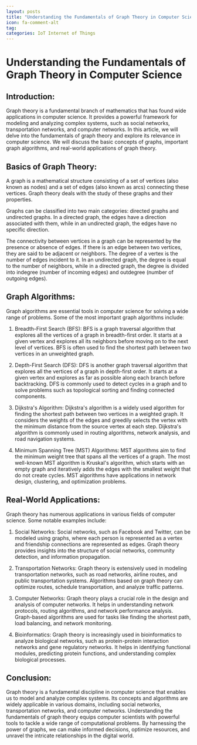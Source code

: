 ```yaml
---
layout: posts
title: "Understanding the Fundamentals of Graph Theory in Computer Science"
icon: fa-comment-alt
tag:      
categories: IoT Internet of Things
---
```



# Understanding the Fundamentals of Graph Theory in Computer Science

## Introduction:
Graph theory is a fundamental branch of mathematics that has found wide applications in computer science. It provides a powerful framework for modeling and analyzing complex systems, such as social networks, transportation networks, and computer networks. In this article, we will delve into the fundamentals of graph theory and explore its relevance in computer science. We will discuss the basic concepts of graphs, important graph algorithms, and real-world applications of graph theory.

## Basics of Graph Theory:
A graph is a mathematical structure consisting of a set of vertices (also known as nodes) and a set of edges (also known as arcs) connecting these vertices. Graph theory deals with the study of these graphs and their properties. 

Graphs can be classified into two main categories: directed graphs and undirected graphs. In a directed graph, the edges have a direction associated with them, while in an undirected graph, the edges have no specific direction. 

The connectivity between vertices in a graph can be represented by the presence or absence of edges. If there is an edge between two vertices, they are said to be adjacent or neighbors. The degree of a vertex is the number of edges incident to it. In an undirected graph, the degree is equal to the number of neighbors, while in a directed graph, the degree is divided into indegree (number of incoming edges) and outdegree (number of outgoing edges).

## Graph Algorithms:
Graph algorithms are essential tools in computer science for solving a wide range of problems. Some of the most important graph algorithms include:

1. Breadth-First Search (BFS): BFS is a graph traversal algorithm that explores all the vertices of a graph in breadth-first order. It starts at a given vertex and explores all its neighbors before moving on to the next level of vertices. BFS is often used to find the shortest path between two vertices in an unweighted graph.

2. Depth-First Search (DFS): DFS is another graph traversal algorithm that explores all the vertices of a graph in depth-first order. It starts at a given vertex and explores as far as possible along each branch before backtracking. DFS is commonly used to detect cycles in a graph and to solve problems such as topological sorting and finding connected components.

3. Dijkstra's Algorithm: Dijkstra's algorithm is a widely used algorithm for finding the shortest path between two vertices in a weighted graph. It considers the weights of the edges and greedily selects the vertex with the minimum distance from the source vertex at each step. Dijkstra's algorithm is commonly used in routing algorithms, network analysis, and road navigation systems.

4. Minimum Spanning Tree (MST) Algorithms: MST algorithms aim to find the minimum weight tree that spans all the vertices of a graph. The most well-known MST algorithm is Kruskal's algorithm, which starts with an empty graph and iteratively adds the edges with the smallest weight that do not create cycles. MST algorithms have applications in network design, clustering, and optimization problems.

## Real-World Applications:
Graph theory has numerous applications in various fields of computer science. Some notable examples include:

1. Social Networks: Social networks, such as Facebook and Twitter, can be modeled using graphs, where each person is represented as a vertex and friendship connections are represented as edges. Graph theory provides insights into the structure of social networks, community detection, and information propagation.

2. Transportation Networks: Graph theory is extensively used in modeling transportation networks, such as road networks, airline routes, and public transportation systems. Algorithms based on graph theory can optimize routes, schedule transportation, and analyze traffic patterns.

3. Computer Networks: Graph theory plays a crucial role in the design and analysis of computer networks. It helps in understanding network protocols, routing algorithms, and network performance analysis. Graph-based algorithms are used for tasks like finding the shortest path, load balancing, and network monitoring.

4. Bioinformatics: Graph theory is increasingly used in bioinformatics to analyze biological networks, such as protein-protein interaction networks and gene regulatory networks. It helps in identifying functional modules, predicting protein functions, and understanding complex biological processes.

## Conclusion:
Graph theory is a fundamental discipline in computer science that enables us to model and analyze complex systems. Its concepts and algorithms are widely applicable in various domains, including social networks, transportation networks, and computer networks. Understanding the fundamentals of graph theory equips computer scientists with powerful tools to tackle a wide range of computational problems. By harnessing the power of graphs, we can make informed decisions, optimize resources, and unravel the intricate relationships in the digital world.